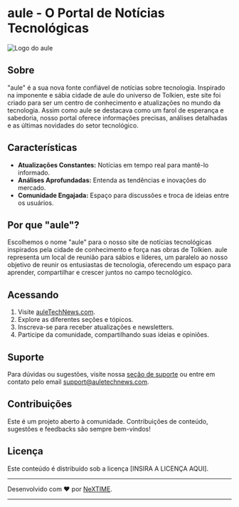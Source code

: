 # aule - O Portal de Notícias Tecnológicas

![Logo do aule]('./apps/minastirith/public/hero_readme.png')

## Sobre

"aule" é a sua nova fonte confiável de notícias sobre tecnologia. Inspirado na imponente e sábia cidade de aule do universo de Tolkien, este site foi criado para ser um centro de conhecimento e atualizações no mundo da tecnologia. Assim como aule se destacava como um farol de esperança e sabedoria, nosso portal oferece informações precisas, análises detalhadas e as últimas novidades do setor tecnológico.

## Características

- **Atualizações Constantes:** Notícias em tempo real para mantê-lo informado.
- **Análises Aprofundadas:** Entenda as tendências e inovações do mercado.
- **Comunidade Engajada:** Espaço para discussões e troca de ideias entre os usuários.

## Por que "aule"?

Escolhemos o nome "aule" para o nosso site de notícias tecnológicas inspirados pela cidade de conhecimento e força nas obras de Tolkien. aule representa um local de reunião para sábios e líderes, um paralelo ao nosso objetivo de reunir os entusiastas de tecnologia, oferecendo um espaço para aprender, compartilhar e crescer juntos no campo tecnológico.

## Acessando

1. Visite [auleTechNews.com](url-do-site-aqui).
2. Explore as diferentes seções e tópicos.
3. Inscreva-se para receber atualizações e newsletters.
4. Participe da comunidade, compartilhando suas ideias e opiniões.

## Suporte

Para dúvidas ou sugestões, visite nossa [seção de suporte](url-da-seção-de-suporte-aqui) ou entre em contato pelo email [support@auletechnews.com](mailto:support@auletechnews.com).

## Contribuições

Este é um projeto aberto à comunidade. Contribuições de conteúdo, sugestões e feedbacks são sempre bem-vindos!

## Licença

Este conteúdo é distribuído sob a licença [INSIRA A LICENÇA AQUI].

---

Desenvolvido com ❤️ por [NeXTIME](url-do-seu-site-aqui).

---
